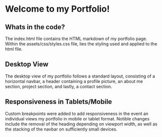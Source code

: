 # Welcome to my Portfolio!

## Whats in the code?
The index.html file contains the HTML markdown of my portfolio page. Within the assets/css/styles.css file, lies the styling used and applied to the html file.

## Desktop View
The desktop view of my portfolio follows a standard layout, consisting of a horizontal navbar, a header containing a profile picture, an about me section, project section, and lastly, a contact section. 

## Responsiveness in Tablets/Mobile
Custom breakpoints were added to add responsiveness in the event an individual views my portfolio in mobile or tablet format. Notible changes include the removal of the heading depending on viewport width, as well as the stacking of the navbar on sufficiently small devices. 